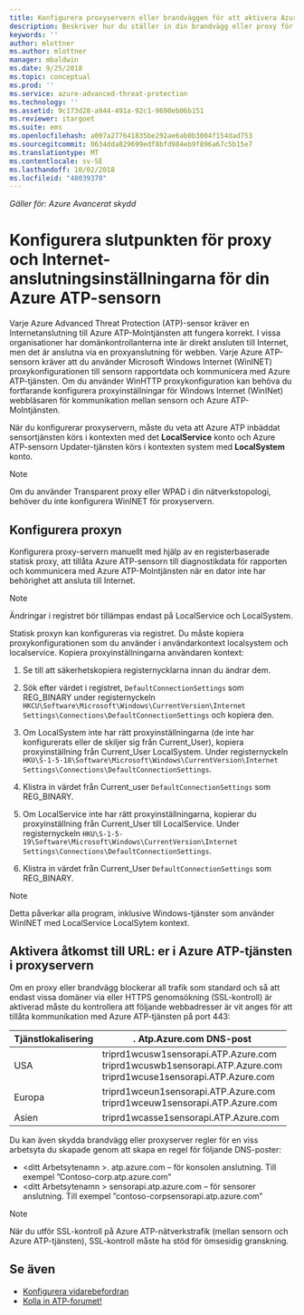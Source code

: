 ```yaml
---
title: Konfigurera proxyservern eller brandväggen för att aktivera Azure ATP-kommunikation med sensorn | Microsoft Docs
description: Beskriver hur du ställer in din brandvägg eller proxy för att tillåta kommunikation mellan Azure ATP-Molntjänsten och Azure ATP-sensorer
keywords: ''
author: mlottner
ms.author: mlottner
manager: mbaldwin
ms.date: 9/25/2018
ms.topic: conceptual
ms.prod: ''
ms.service: azure-advanced-threat-protection
ms.technology: ''
ms.assetid: 9c173d28-a944-491a-92c1-9690eb06b151
ms.reviewer: itargoet
ms.suite: ems
ms.openlocfilehash: a007a277641835be292ae6ab0b3004f154dad753
ms.sourcegitcommit: 0634dda829699edf8bfd984eb9f896a67c5b15e7
ms.translationtype: MT
ms.contentlocale: sv-SE
ms.lasthandoff: 10/02/2018
ms.locfileid: "48039370"
---
```

*Gäller för: Azure Avancerat skydd*



# <a name="configure-endpoint-proxy-and-internet-connectivity-settings-for-your-azure-atp-sensor"></a>Konfigurera slutpunkten för proxy och Internet-anslutningsinställningarna för din Azure ATP-sensorn

Varje Azure Advanced Threat Protection (ATP)-sensor kräver en Internetanslutning till Azure ATP-Molntjänsten att fungera korrekt. I vissa organisationer har domänkontrollanterna inte är direkt ansluten till Internet, men det är anslutna via en proxyanslutning för webben. Varje Azure ATP-sensorn kräver att du använder Microsoft Windows Internet (WinINET) proxykonfigurationen till sensorn rapportdata och kommunicera med Azure ATP-tjänsten. Om du använder WinHTTP proxykonfiguration kan behöva du fortfarande konfigurera proxyinställningar för Windows Internet (WinINet) webbläsaren för kommunikation mellan sensorn och Azure ATP-Molntjänsten.


När du konfigurerar proxyservern, måste du veta att Azure ATP inbäddat sensortjänsten körs i kontexten med det **LocalService** konto och Azure ATP-sensorn Updater-tjänsten körs i kontexten system med  **LocalSystem** konto. 

> [!NOTE]
> Om du använder Transparent proxy eller WPAD i din nätverkstopologi, behöver du inte konfigurera WinINET för proxyservern.

## <a name="configure-the-proxy"></a>Konfigurera proxyn 

Konfigurera proxy-servern manuellt med hjälp av en registerbaserade statisk proxy, att tillåta Azure ATP-sensorn till diagnostikdata för rapporten och kommunicera med Azure ATP-Molntjänsten när en dator inte har behörighet att ansluta till Internet.

> [!NOTE]
> Ändringar i registret bör tillämpas endast på LocalService och LocalSystem.

Statisk proxyn kan konfigureras via registret. Du måste kopiera proxykonfigurationen som du använder i användarkontext localsystem och localservice. Kopiera proxyinställningarna användaren kontext:

1.   Se till att säkerhetskopiera registernycklarna innan du ändrar dem.

2. Sök efter värdet i registret, `DefaultConnectionSettings` som REG_BINARY under registernyckeln `HKCU\Software\Microsoft\Windows\CurrentVersion\Internet Settings\Connections\DefaultConnectionSettings` och kopiera den.
 
2.  Om LocalSystem inte har rätt proxyinställningarna (de inte har konfigurerats eller de skiljer sig från Current_User), kopiera proxyinställning från Current_User LocalSystem. Under registernyckeln `HKU\S-1-5-18\Software\Microsoft\Windows\CurrentVersion\Internet Settings\Connections\DefaultConnectionSettings`.

3.  Klistra in värdet från Current_user `DefaultConnectionSettings` som REG_BINARY.

4.  Om LocalService inte har rätt proxyinställningarna, kopierar du proxyinställning från Current_User till LocalService. Under registernyckeln `HKU\S-1-5-19\Software\Microsoft\Windows\CurrentVersion\Internet Settings\Connections\DefaultConnectionSettings`.

5.  Klistra in värdet från Current_User `DefaultConnectionSettings` som REG_BINARY.

> [!NOTE]
> Detta påverkar alla program, inklusive Windows-tjänster som använder WinINET med LocalService LocalSytem kontext.


## <a name="enable-access-to-azure-atp-service-urls-in-the-proxy-server"></a>Aktivera åtkomst till URL: er i Azure ATP-tjänsten i proxyservern

Om en proxy eller brandvägg blockerar all trafik som standard och så att endast vissa domäner via eller HTTPS genomsökning (SSL-kontroll) är aktiverad måste du kontrollera att följande webbadresser är vit anges för att tillåta kommunikation med Azure ATP-tjänsten på port 443:

|Tjänstlokalisering|. Atp.Azure.com DNS-post|
|----|----|
|USA |triprd1wcusw1sensorapi.ATP.Azure.com<br>triprd1wcuswb1sensorapi.ATP.Azure.com<br>triprd1wcuse1sensorapi.ATP.Azure.com|
|Europa|triprd1wceun1sensorapi.ATP.Azure.com<br>triprd1wceuw1sensorapi.ATP.Azure.com|
|Asien|triprd1wcasse1sensorapi.ATP.Azure.com|


Du kan även skydda brandvägg eller proxyserver regler för en viss arbetsyta du skapade genom att skapa en regel för följande DNS-poster:
- \<ditt Arbetsytenamn >. atp.azure.com – för konsolen anslutning. Till exempel ”Contoso-corp.atp.azure.com”
- \<ditt Arbetsytenamn > sensorapi.atp.azure.com – för sensorer anslutning. Till exempel ”contoso-corpsensorapi.atp.azure.com”

 
> [!NOTE]
> När du utför SSL-kontroll på Azure ATP-nätverkstrafik (mellan sensorn och Azure ATP-tjänsten), SSL-kontroll måste ha stöd för ömsesidig granskning.


## <a name="see-also"></a>Se även
- [Konfigurera vidarebefordran](configure-event-forwarding.md)
- [Kolla in ATP-forumet!](https://aka.ms/azureatpcommunity)